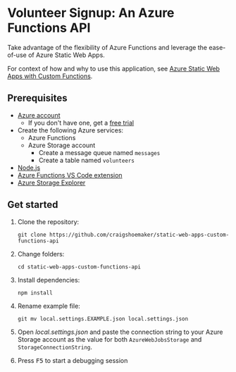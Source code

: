 # Volunteer Signup: An Azure Functions API

Take advantage of the flexibility of Azure Functions and leverage the ease-of-use of Azure Static Web Apps.

For context of how and why to use this application, see [Azure Static Web Apps with Custom Functions](https://github.com/craigshoemaker/static-web-apps-custom-functions#background).

## Prerequisites

- [Azure account](https://portal.azure.com/)
  - If you don't have one, get a [free trial](https://azure.microsoft.com/free)
- Create the following Azure services:
  - Azure Functions
  - Azure Storage account
    - Create a message queue named `messages`
    - Create a table named `volunteers`
- [Node.js](https://nodejs.org/)
- [Azure Functions VS Code extension](https://marketplace.visualstudio.com/items?itemName=ms-azuretools.vscode-azurefunctions)
- [Azure Storage Explorer](https://azure.microsoft.com/features/storage-explorer/)

## Get started

1. Clone the repository:

    `git clone https://github.com/craigshoemaker/static-web-apps-custom-functions-api`

1. Change folders:

    `cd static-web-apps-custom-functions-api`

1. Install dependencies:

    `npm install`

1. Rename example file:

    `git mv local.settings.EXAMPLE.json local.settings.json`

1. Open *local.settings.json* and paste the connection string to your Azure Storage account as the value for both `AzureWebJobsStorage` and `StorageConnectionString`.

1. Press <kbd>F5</kbd> to start a debugging session